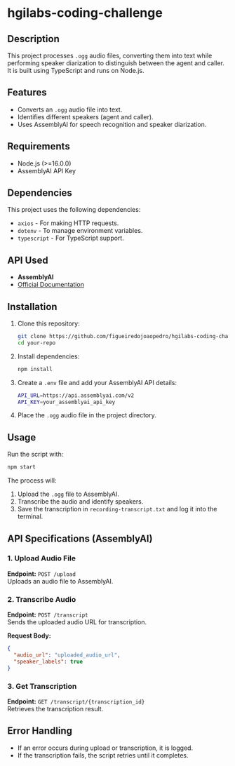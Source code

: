 # hgilabs-coding-challenge

## Description

This project processes `.ogg` audio files, converting them into text while performing speaker diarization to distinguish between the agent and caller. It is built using TypeScript and runs on Node.js.

## Features

- Converts an `.ogg` audio file into text.
- Identifies different speakers (agent and caller).
- Uses AssemblyAI for speech recognition and speaker diarization.

## Requirements

- Node.js (>=16.0.0)
- AssemblyAI API Key

## Dependencies

This project uses the following dependencies:

- `axios` - For making HTTP requests.
- `dotenv` - To manage environment variables.
- `typescript` - For TypeScript support.

## API Used

- **AssemblyAI**
- [Official Documentation](https://docs.assemblyai.com)

## Installation

1. Clone this repository:

   ```sh
   git clone https://github.com/figueiredojoaopedro/hgilabs-coding-challenge.git
   cd your-repo
   ```

2. Install dependencies:

   ```sh
   npm install
   ```

3. Create a `.env` file and add your AssemblyAI API details:

   ```sh
   API_URL=https://api.assemblyai.com/v2
   API_KEY=your_assemblyai_api_key
   ```

4. Place the `.ogg` audio file in the project directory.

## Usage

Run the script with:

```sh
npm start
```

The process will:

1. Upload the `.ogg` file to AssemblyAI.
2. Transcribe the audio and identify speakers.
3. Save the transcription in `recording-transcript.txt` and log it into the terminal.

## API Specifications (AssemblyAI)

### 1. Upload Audio File

**Endpoint:** `POST /upload`  
Uploads an audio file to AssemblyAI.

### 2. Transcribe Audio

**Endpoint:** `POST /transcript`  
Sends the uploaded audio URL for transcription.

**Request Body:**

```json
{
  "audio_url": "uploaded_audio_url",
  "speaker_labels": true
}
```

### 3. Get Transcription

**Endpoint:** `GET /transcript/{transcription_id}`  
Retrieves the transcription result.

## Error Handling

- If an error occurs during upload or transcription, it is logged.
- If the transcription fails, the script retries until it completes.
